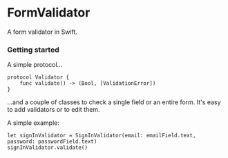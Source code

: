 FormValidator
=============

A form validator in Swift.

### Getting started

A simple protocol...

```
protocol Validator {
	func validate() -> (Bool, [ValidationError])
}
```

...and a couple of classes to check a single field or an entire form. It's easy to add validators or to edit them.

A simple example:

```
let signInValidator = SignInValidator(email: emailField.text, password: passwordField.text)
signInValidator.validate()
```





